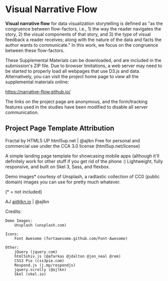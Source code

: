 # Visual Narrative Flow

**Visual narrative flow** for data visualization storytelling is defined as "as the congruence between flow-factors, i.e., 1) the way the reader navigates the story, 2) the visual components of that story, and 3) the type of visual feedback a reader receives; along with the nature of the data and facts the author wants to communicate." In this work, we focus on the congruence between these flow-factors.

These Supplemental Materials can be downloaded, and are included in the submission's ZIP file. Due to browser limitations, a web server may need to be started to properly load all webpages that use D3.js and data. Alternatively, you can visit the project home page to view all the supplemental materials online:

https://narrative-flow.github.io/

The links on the project page are anonymous, and the form/tracking features used in the studies have been modified to disable all server communication.







## Project Page Template Attribution

Fractal by HTML5 UP
html5up.net | @ajlkn
Free for personal and commercial use under the CCA 3.0 license (html5up.net/license)


A simple landing page template for showcasing mobile apps (although it'll definitely work
for other stuff if you get rid of the phone :) Lightweight, fully responsive, and built on
Skel 3, Sass, and flexbox.

Demo images* courtesy of Unsplash, a radtastic collection of CC0 (public domain) images
you can use for pretty much whatever.

(* = not included)

AJ
aj@lkn.io | @ajlkn


Credits:

	Demo Images:
		Unsplash (unsplash.com)

	Icons:
		Font Awesome (fortawesome.github.com/Font-Awesome)

	Other:
		jQuery (jquery.com)
		html5shiv.js (@afarkas @jdalton @jon_neal @rem)
		CSS3 Pie (css3pie.com)
		Respond.js (j.mp/respondjs)
		jquery.scrolly (@ajlkn)
		Skel (skel.io)
